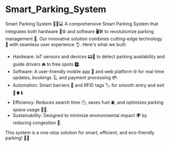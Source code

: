 # Smart_Parking_System
Smart Parking System 🚗📡💻
A comprehensive Smart Parking System that integrates both hardware 🔧⚙️ and software 🖥️🛠️ to revolutionize parking management 🚦. Our innovative solution combines cutting-edge technology 🌟 with seamless user experience 👌. Here's what we built:
- Hardware: IoT sensors and devices 📟🔌 to detect parking availability and guide drivers 🚘 to free spots 🅿️.
- Software: A user-friendly mobile app 📱 and web platform 🌐 for real-time updates, bookings 🗓️, and payment processing 💳.
- Automation: Smart barriers 🚧 and RFID tags 🏷️ for smooth entry and exit 🚗⬆️⬇️.
- Efficiency: Reduces search time 🕒, saves fuel ⛽, and optimizes parking space usage 🛑✅.
- Sustainability: Designed to minimize environmental impact 🌍 by reducing congestion 🔄.

This system is a one-stop solution for smart, efficient, and eco-friendly parking! 🚀✨
